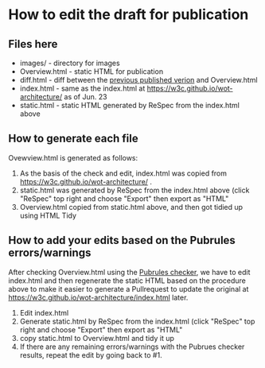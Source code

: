# How to edit the draft for publication

## Files here
* images/ - directory for images
* Overview.html - static HTML for publication
* diff.html - diff between the [previous published verion](https://www.w3.org/TR/2020/WD-wot-architecture11-20201124/) and Overview.html
* index.html - same as the index.html at https://w3c.github.io/wot-architecture/ as of Jun. 23
* static.html - static HTML generated by ReSpec from the index.html above

## How to generate each file
Ovewview.html is generated as follows:
 1. As the basis of the check and edit, index.html was copied from https://w3c.github.io/wot-architecture/ .
 1. static.html was generated by ReSpec from the index.html above (click "ReSpec" top right and choose "Export" then export as "HTML"
 1. Overview.html copied from static.html above, and then got tidied up using HTML Tidy

## How to add your edits based on the Pubrules errors/warnings
After checking Overview.html using the [Pubrules checker](https://www.w3.org/pubrules/), we have to edit index.html and then regenerate the static HTML based on the procedure above to make it easier to generate a Pullrequest to update the original at https://w3c.github.io/wot-architecture/index.html later.
 1. Edit index.html
 1. Generate static.html by ReSpec from the index.html (click "ReSpec" top right and choose "Export" then export as "HTML"
 1. copy static.html to Overview.html and tidy it up
 1. If there are any remaining errors/warnings with the Pubrues checker results, repeat the edit by going back to #1.

